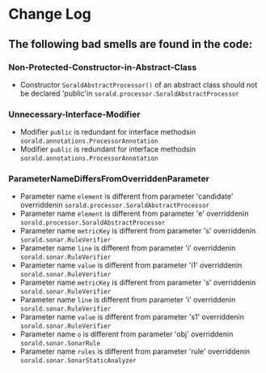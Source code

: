 # Change Log
## The following bad smells are found in the code:
### Non-Protected-Constructor-in-Abstract-Class
- Constructor `SoraldAbstractProcessor()` of an abstract class should not be declared 'public'in `sorald.processor.SoraldAbstractProcessor`
### Unnecessary-Interface-Modifier
- Modifier `public` is redundant for interface methodsin `sorald.annotations.ProcessorAnnotation`
- Modifier `public` is redundant for interface methodsin `sorald.annotations.ProcessorAnnotation`
### ParameterNameDiffersFromOverriddenParameter
- Parameter name `element` is different from parameter 'candidate' overriddenin `sorald.processor.SoraldAbstractProcessor`
- Parameter name `element` is different from parameter 'e' overriddenin `sorald.processor.SoraldAbstractProcessor`
- Parameter name `metricKey` is different from parameter 's' overriddenin `sorald.sonar.RuleVerifier`
- Parameter name `line` is different from parameter 'i' overriddenin `sorald.sonar.RuleVerifier`
- Parameter name `value` is different from parameter 'i1' overriddenin `sorald.sonar.RuleVerifier`
- Parameter name `metricKey` is different from parameter 's' overriddenin `sorald.sonar.RuleVerifier`
- Parameter name `line` is different from parameter 'i' overriddenin `sorald.sonar.RuleVerifier`
- Parameter name `value` is different from parameter 's1' overriddenin `sorald.sonar.RuleVerifier`
- Parameter name `o` is different from parameter 'obj' overriddenin `sorald.sonar.SonarRule`
- Parameter name `rules` is different from parameter 'rule' overriddenin `sorald.sonar.SonarStaticAnalyzer`
